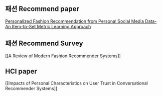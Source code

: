 ## 패션 Recommend paper
[Personalized Fashion Recommendation from Personal Social Media Data- An Item-to-Set Metric Learning Approach](Fashion_paper_review/Personalized_Fashion_Recommendation_from_Personal_Social_Media_Data.md)

## 패션 Recommend Survey
[[A Review of Modern Fashion Recommender Systems]]

## HCI paper
[[Impacts of Personal Characteristics on User Trust in Conversational Recommender Systems]]
